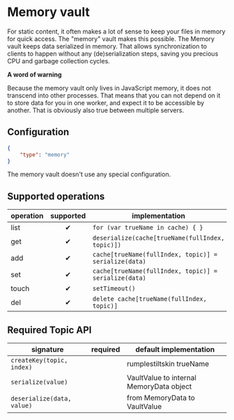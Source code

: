 # Memory vault

For static content, it often makes a lot of sense to keep your files in memory for quick access.
The "memory" vault makes this possible. The Memory vault keeps data serialized in memory. That
allows synchronization to clients to happen without any (de)serialization steps, saving you precious
CPU and garbage collection cycles.

**A word of warning**

Because the memory vault only lives in JavaScript memory, it does not transcend into other
processes. That means that you can not depend on it to store data for you in one worker, and expect
it to be accessible by another. That is obviously also true between multiple servers.

## Configuration

```json
{
	"type": "memory"
}
```

The memory vault doesn't use any special configuration.

## Supported operations

operation | supported | implementation
----------|:---------:|---------------
list      | ✔         | `for (var trueName in cache) { }`
get       | ✔         | `deserialize(cache[trueName(fullIndex, topic)])`
add       | ✔         | `cache[trueName(fullIndex, topic)] = serialize(data)`
set       | ✔         | `cache[trueName(fullIndex, topic)] = serialize(data)`
touch     | ✔         | `setTimeout()`
del       | ✔         | `delete cache[trueName(fullIndex, topic)]`

## Required Topic API

signature                  | required | default implementation
---------------------------|----------|-----------------------
`createKey(topic, index)`  |          | rumplestiltskin trueName
`serialize(value)`         |          | VaultValue to internal MemoryData object
`deserialize(data, value)` |          | from MemoryData to VaultValue
